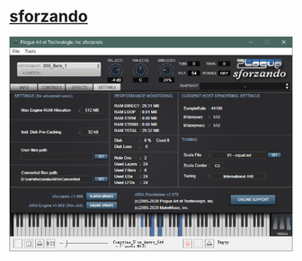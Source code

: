 # [sforzando](https://plogue.com/products/sforzando.html)

![sforzando](/_image/opt/_windows/sforzando.png)
